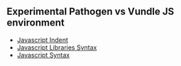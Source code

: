 ## Experimental Pathogen vs Vundle JS environment  

  * [Javascript Indent](https://github.com/vim-scripts/JavaScript-Indent)  
  * [Javascript Libraries Syntax](https://github.com/othree/javascript-libraries-syntax.vim)  
  * [Javascript Syntax](https://github.com/jelera/vim-javascript-syntax) 



